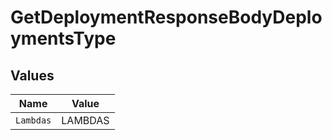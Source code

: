 # GetDeploymentResponseBodyDeploymentsType


## Values

| Name      | Value     |
| --------- | --------- |
| `Lambdas` | LAMBDAS   |
